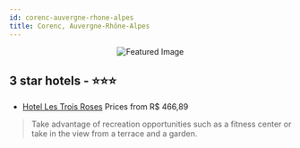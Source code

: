 ```yaml
---
id: corenc-auvergne-rhone-alpes
title: Corenc, Auvergne-Rhône-Alpes
---
```


<center><img src="https://i.travelapi.com/hotels/1000000/50000/44700/44648/5476c7f5_z.jpg" alt="Featured Image" /></center>


##  3 star hotels - ⭐️⭐️⭐️

-    [Hotel Les Trois Roses](https://us.hurb.com/hotels/corenc/hotel-les-trois-roses-JNP-JP254661?cmp=18055) Prices from R$ 466,89
   > Take advantage of recreation opportunities such as a fitness center or take in the view from a terrace and a garden.
